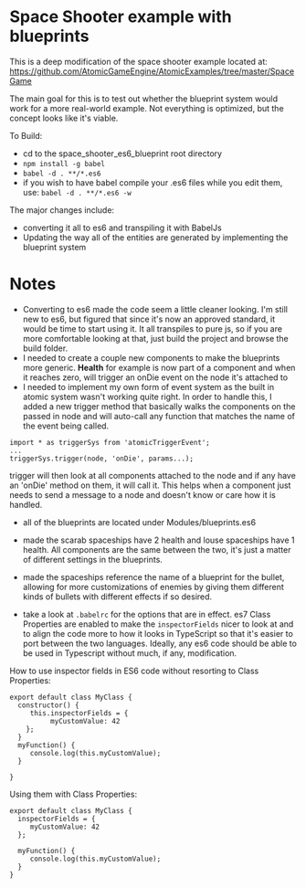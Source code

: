 # Space Shooter example with blueprints

This is a deep modification of the space shooter example located at: https://github.com/AtomicGameEngine/AtomicExamples/tree/master/SpaceGame

The main goal for this is to test out whether the blueprint system would work for a more real-world example.  Not everything is optimized, but the concept looks like it's viable.

To Build:
* cd to the space_shooter_es6_blueprint root directory
* ```npm install -g babel```
* ```babel -d . **/*.es6```
*  if you wish to have babel compile your .es6 files while you edit them, use: ```babel -d . **/*.es6 -w```


The major changes include:
* converting it all to es6 and transpiling it with BabelJs
* Updating the way all of the entities are generated by implementing the blueprint system

# Notes
* Converting to es6 made the code seem a little cleaner looking.  I'm still new to es6, but figured that since it's now an approved standard, it would be time to start using it.  It all transpiles to pure js, so if you are more comfortable looking at that, just build the project and browse the build folder.
* I needed to create a couple new components to make the blueprints more generic.  **Health** for example is now part of a component and when it reaches zero, will trigger an onDie event on the node it's attached to
* I needed to implement my own form of event system as the built in atomic system wasn't working quite right.  In order to handle this, I added a new trigger method that basically walks the components on the passed 
in node and will auto-call any function that matches the name of the event being called.
```
import * as triggerSys from 'atomicTriggerEvent';
...
triggerSys.trigger(node, 'onDie', params...);
```
trigger will then look at all components attached to the node and if any have an 'onDie' method on them, it will call it.  This helps when a component just needs to send a message to a node and doesn't know or care how it is handled.
* all of the blueprints are located under Modules/blueprints.es6
* made the scarab spaceships have 2 health and louse spaceships have 1 health.  All components are the same between the two, it's just a matter of different settings in the blueprints.
* made the spaceships reference the name of a blueprint for the bullet, allowing for more customizations of enemies by giving them different kinds of bullets with different effects if so desired.  

* take a look at ```.babelrc``` for the options that are in effect.  es7 Class Properties are enabled to make the ```inspectorFields``` nicer to look at and to align the code more to how it looks in TypeScript so that it's easier to port between the two languages.  Ideally, any es6 code should be able to be used in Typescript without much, if any, modification.

How to use inspector fields in ES6 code without resorting to Class Properties:
```
export default class MyClass {
  constructor() {
     this.inspectorFields = {
          myCustomValue: 42
    };
  }
  myFunction() {
     console.log(this.myCustomValue);
  }

}
```

Using them with Class Properties:
```
export default class MyClass {
  inspectorFields = {
     myCustomValue: 42
  };
  
  myFunction() {
     console.log(this.myCustomValue);
  }
}
```
